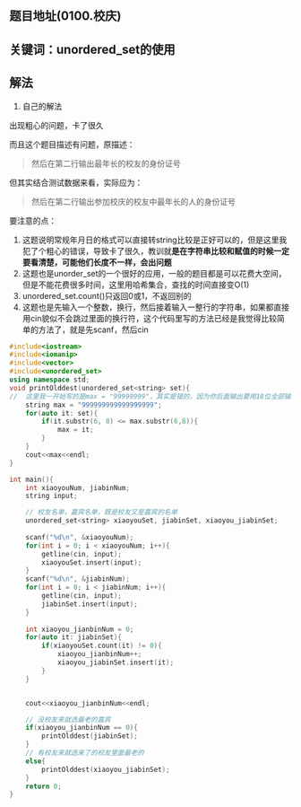## 题目地址(0100.校庆)


## 关键词：unordered_set的使用
## 解法

1. 自己的解法

出现粗心的问题，卡了很久

而且这个题目描述有问题，原描述：

> 然后在第二行输出最年长的校友的身份证号 

但其实结合测试数据来看，实际应为：

> 然后在第二行输出参加校庆的校友中最年长的人的身份证号 

要注意的点：

1. 这题说明常规年月日的格式可以直接转string比较是正好可以的，但是这里我犯了个粗心的错误，导致卡了很久，教训就**是在字符串比较和赋值的时候一定要看清楚，可能他们长度不一样，会出问题**
2. 这题也是unorder_set的一个很好的应用，一般的题目都是可以花费大空间，但是不能花费很多时间，这里用哈希集合，查找的时间直接变O(1)
3. unordered_set.count()只返回0或1，不返回别的
4. 这题也是先输入一个整数，换行，然后接着输入一整行的字符串，如果都直接用cin貌似不会跳过里面的换行符，这个代码里写的方法已经是我觉得比较简单的方法了，就是先scanf，然后cin
```cpp
#include<iostream>
#include<iomanip>
#include<vector>
#include<unordered_set>
using namespace std;
void printOlddest(unordered_set<string> set){
//  这里我一开始写的是max = "99999999"，其实是错的，因为你后面输出要用18位全部输出，但是比较的时候是统一拿中间8位做的比较
    string max = "999999999999999999";
    for(auto it: set){
        if(it.substr(6, 8) <= max.substr(6,8)){
            max = it;
        }
    }
    cout<<max<<endl;
}

int main(){
    int xiaoyouNum, jiabinNum;
    string input;

    // 校友名单，嘉宾名单，既是校友又是嘉宾的名单
    unordered_set<string> xiaoyouSet, jiabinSet, xiaoyou_jiabinSet;
    
    scanf("%d\n", &xiaoyouNum);
    for(int i = 0; i < xiaoyouNum; i++){
        getline(cin, input);
        xiaoyouSet.insert(input);
    }
    scanf("%d\n", &jiabinNum);
    for(int i = 0; i < jiabinNum; i++){
        getline(cin, input);
        jiabinSet.insert(input);
    }
    
    int xiaoyou_jianbinNum = 0;
    for(auto it: jiabinSet){
        if(xiaoyouSet.count(it) != 0){
            xiaoyou_jianbinNum++;
            xiaoyou_jiabinSet.insert(it);
        }
    }


    cout<<xiaoyou_jianbinNum<<endl;

    // 没校友来就选最老的嘉宾
    if(xiaoyou_jianbinNum == 0){
        printOlddest(jiabinSet);
    }
    // 有校友来就选来了的校友里面最老的
    else{
        printOlddest(xiaoyou_jiabinSet);    
    }
    return 0;
}
```